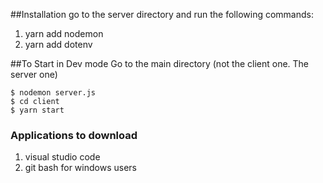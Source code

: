 ##Installation 
go to the server directory and run the following commands: 
1. yarn add nodemon
2. yarn add dotenv

##To Start in Dev mode
Go to the main directory (not the client one. The server one)
```
$ nodemon server.js
$ cd client
$ yarn start
```

### Applications to download
1. visual studio code
2. git bash for windows users